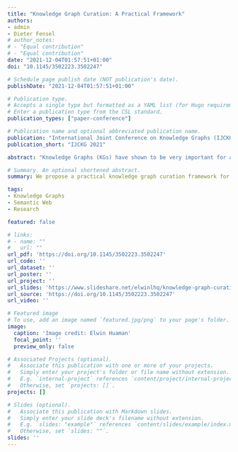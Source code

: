 ```yaml
---
title: "Knowledge Graph Curation: A Practical Framework"
authors:
- admin
- Dieter Fensel
# author_notes:
# - "Equal contribution"
# - "Equal contribution"
date: "2021-12-04T01:57:51+01:00"
doi: "10.1145/3502223.3502247"

# Schedule page publish date (NOT publication's date).
publishDate: "2021-12-04T01:57:51+01:00"

# Publication type.
# Accepts a single type but formatted as a YAML list (for Hugo requirements).
# Enter a publication type from the CSL standard.
publication_types: ["paper-conference"]

# Publication name and optional abbreviated publication name.
publication: "International Joint Conference on Knowledge Graphs (IJCKG 2021)"
publication_short: "IJCKG 2021"

abstract: "Knowledge Graphs (KGs) have shown to be very important for applications such as personal assistants, question-answering systems, and search engines. Therefore, it is crucial to ensure their high quality. However, KGs inevitably contain errors, duplicates, and missing values, which may hinder their adoption and utility in business applications, as they are not curated, e.g., low-quality KGs produce low-quality applications that are built on top of them. In this vision paper, we propose a practical knowledge graph curation framework for improving the quality of KGs. First, we define a set of quality metrics for assessing the status of KGs, Second, we describe the verification and validation of KGs as cleaning tasks, Third, we present duplicate detection and knowledge fusion strategies for enriching KGs. Furthermore, we give insights and directions toward a better architecture for curating KGs."

# Summary. An optional shortened abstract.
summary: We propose a practical knowledge graph curation framework for improving the quality of KGs.

tags:
- Knowledge Graphs
- Semantic Web
- Research

featured: false

# links:
# - name: ""
#   url: ""
url_pdf: 'https://doi.org/10.1145/3502223.3502247'
url_code: ''
url_dataset: ''
url_poster: ''
url_project: ''
url_slides: 'https://www.slideshare.net/elwinlhq/knowledge-graph-curation-a-practical-framework'
url_source: 'https://doi.org/10.1145/3502223.3502247'
url_video: ''

# Featured image
# To use, add an image named `featured.jpg/png` to your page's folder. 
image:
  caption: 'Image credit: Elwin Huaman'
  focal_point: ''
  preview_only: false

# Associated Projects (optional).
#   Associate this publication with one or more of your projects.
#   Simply enter your project's folder or file name without extension.
#   E.g. `internal-project` references `content/project/internal-project/index.md`.
#   Otherwise, set `projects: []`.
projects: []

# Slides (optional).
#   Associate this publication with Markdown slides.
#   Simply enter your slide deck's filename without extension.
#   E.g. `slides: "example"` references `content/slides/example/index.md`.
#   Otherwise, set `slides: ""`.
slides: ''
---
```

